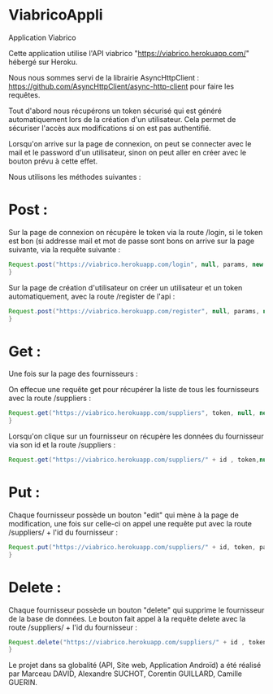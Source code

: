 # ViabricoAppli
Application Viabrico

Cette application utilise l'API viabrico "https://viabrico.herokuapp.com/" hébergé sur Heroku. 

Nous nous sommes servi de la librairie AsyncHttpClient : https://github.com/AsyncHttpClient/async-http-client pour faire les requêtes.

Tout d'abord nous récupérons un token sécurisé qui est généré automatiquement lors de la création d'un utilisateur. Cela permet de sécuriser l'accès aux modifications si on est pas authentifié. 

Lorsqu'on arrive sur la page de connexion, on peut se connecter avec le mail et le password d'un utilisateur, sinon on peut aller en créer avec le bouton prévu à cette effet.

Nous utilisons les méthodes suivantes : 

# Post :

Sur la page de connexion on récupère le token via la route /login, si le token est bon (si addresse mail et mot de passe sont bons on arrive sur la page suivante, via la requête suivante :

```java
Request.post("https://viabrico.herokuapp.com/login", null, params, new TextHttpResponseHandler(){
}
```
Sur la page de création d'utilisateur on créer un utilisateur et un token automatiquement, avec la route /register de l'api :

```java
Request.post("https://viabrico.herokuapp.com/register", null, params, new TextHttpResponseHandler() {
}
```

# Get :

Une fois sur la page des fournisseurs :

On effecue une requête get pour récupérer la liste de tous les fournisseurs avec la route /suppliers :

```java
Request.get("https://viabrico.herokuapp.com/suppliers", token, null, new TextHttpResponseHandler(){
}
```

Lorsqu'on clique sur un fournisseur on récupère les données du fournisseur via son id et la route /suppliers :
```java
Request.get("https://viabrico.herokuapp.com/suppliers/" + id , token,null,new TextHttpResponseHandler(){
```

# Put :

Chaque fournisseur possède un bouton "edit" qui mène à la page de modification, une fois sur celle-ci on appel une requête put avec la route /suppliers/ + l'id du fournisseur :

```java
Request.put("https://viabrico.herokuapp.com/suppliers/" + id, token, params, new TextHttpResponseHandler() {
}
```

# Delete :

Chaque fournisseur possède un bouton "delete" qui supprime le fournisseur de la base de données. Le bouton fait appel à la requête delete avec la route /suppliers/ + l'id du fournisseur :

```java
Request.delete("https://viabrico.herokuapp.com/suppliers/" + id , token,null, new TextHttpResponseHandler(){
}
```


Le projet dans sa globalité (API, Site web, Application Androïd) a été réalisé par Marceau DAVID, Alexandre SUCHOT, Corentin GUILLARD, Camille GUERIN.
